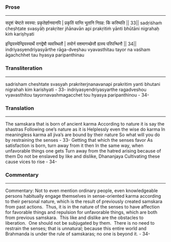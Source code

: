 ### Prose 
 --- 
सदृशं चेष्टते स्वस्या: प्रकृतेर्ज्ञानवानपि |
प्रकृतिं यान्ति भूतानि निग्रह: किं करिष्यति || 33||
sadṛiśhaṁ cheṣhṭate svasyāḥ prakṛiter jñānavān api
prakṛitiṁ yānti bhūtāni nigrahaḥ kiṁ kariṣhyati

इन्द्रियस्येन्द्रियस्यार्थे रागद्वेषौ व्यवस्थितौ |
तयोर्न वशमागच्छेत्तौ ह्यस्य परिपन्थिनौ || 34||
indriyasyendriyasyārthe rāga-dveṣhau vyavasthitau
tayor na vaśham āgachchhet tau hyasya paripanthinau

### Transliteration 
 --- 
sadrisham cheshtate svasyah prakriterjnanavanapi prakritim yanti bhutani nigrahah kim karishyati - 33- indriyasyendriyasyarthe ragadveshou vyavasthitou tayornavashmagacchet tou hyasya paripanthinou - 34-

### Translation 
 --- 
The samskara that is born of ancient karma According to nature it is say the shastras Following one’s nature as it is Helplessly even the wise do karma In meaningless karma all jiva’s are bound by their nature So what will you do by restraining the senses - 33- Getting that which the senses favor As satisfaction is born, turn away from it then In the same way, when unfavorable things one gets Turn away from the hatred arising because of them Do not be enslaved by like and dislike, Dhananjaya Cultivating these cause vices to rise - 34-

### Commentary 
 --- 
Commentary: Not to even mention ordinary people, even knowledgeable persons habitually engage themselves in sense-oriented karma according to their personal nature, which is the result of previously created samskara from past actions.  Thus, it is in the nature of the senses to have affection for favorable things and repulsion for unfavorable things, which are both from previous samskara.  This like and dislike are the obstacles to liberation.  One should not be subjugated by them.  There is no need to restrain the senses; that is unnatural; because this entire world and Brahmanda is under the rule of samskaras; no one is beyond it. - 34-